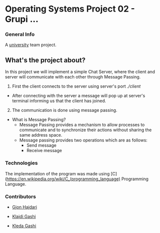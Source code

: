# Operating Systems Project 02 - Grupi ... 

### General Info 
A [university](https://fiek.uni-pr.edu) team project.  

## What's the project about?
In this project we will implement a simple Chat Server, where the client and server will communicate with each other 
through Message Passing.
1. First the client connects to the server using server's port  *./client <port>*
* After connecting with the server a message will pop up at server's terminal informing us that the client has joined.
2. The communication is done using message passing.
* What is Message Passing? 
  * Message Passing provides a mechanism to allow processes to communicate and to synchronize their actions without sharing the same address space.
  * Message passing provides two operations which are as follows:
    * Send message
    * Receive message

### Technologies 
The implementation of the program was made using [C](https://en.wikipedia.org/wiki/C_(programming_language) Programming Language. 

### Contributors

- [Gjon Hajdari](https://github.com/)

- [Klajdi Gashi](https://github.com/KlajdiGashi)

- [Kleda Gashi](https://github.com/kledagashi)

